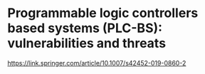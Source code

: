 # Programmable logic controllers based systems (PLC-BS): vulnerabilities and threats

https://link.springer.com/article/10.1007/s42452-019-0860-2

